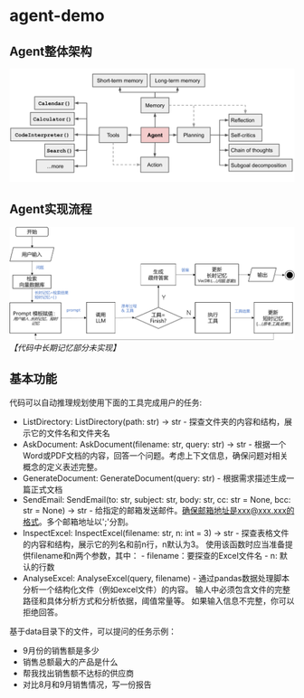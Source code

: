 # agent-demo
## Agent整体架构
![](./images/agent-overview.png)
## Agent实现流程
![](./images/agent-flowchart.png)
*【代码中长期记忆部分未实现】*

## 基本功能
代码可以自动推理规划使用下面的工具完成用户的任务:
- ListDirectory: ListDirectory(path: str) -> str - 探查文件夹的内容和结构，展示它的文件名和文件夹名
- AskDocument: AskDocument(filename: str, query: str) -> str - 根据一个Word或PDF文档的内容，回答一个问题。考虑上下文信息，确保问题对相关概念的定义表述完整。
- GenerateDocument: GenerateDocument(query: str) - 根据需求描述生成一篇正式文档
- SendEmail: SendEmail(to: str, subject: str, body: str, cc: str = None, bcc: str = None) -> str - 给指定的邮箱发送邮件。确保邮箱地址是xxx@xxx.xxx的格式。多个邮箱地址以';'分割。
- InspectExcel: InspectExcel(filename: str, n: int = 3) -> str - 探查表格文件的内容和结构，展示它的列名和前n行，n默认为3。 使用该函数时应当准备提供filename和n两个参数，其中： - filename：要探查的Excel文件名 - n: 默认的行数
- AnalyseExcel: AnalyseExcel(query, filename) - 通过pandas数据处理脚本分析一个结构化文件（例如excel文件）的内容。 输人中必须包含文件的完整路径和具体分析方式和分析依据，阈值常量等。 如果输入信息不完整，你可以拒绝回答。

基于data目录下的文件，可以提问的任务示例：
 - 9月份的销售额是多少
 - 销售总额最大的产品是什么
 - 帮我找出销售额不达标的供应商
 - 对比8月和9月销售情况，写一份报告